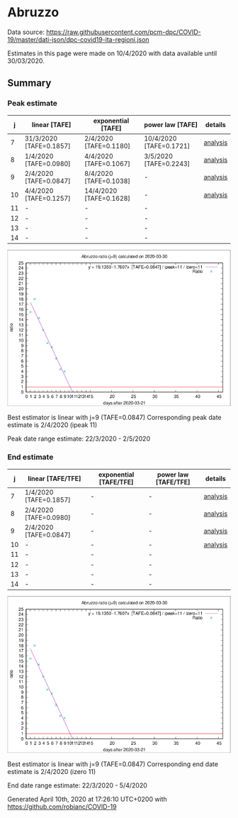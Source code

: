 # Abruzzo


Data source: https://raw.githubusercontent.com/pcm-dpc/COVID-19/master/dati-json/dpc-covid19-ita-regioni.json

Estimates in this page were made on 10/4/2020 with data available until 30/03/2020.


## Summary 

### Peak estimate 
|j|linear [TAFE]|exponential [TAFE]|power law [TAFE]|details|
|---|----|-----------|---------|-------|
|7|31/3/2020 [TAFE=0.1857]|2/4/2020 [TAFE=0.1180]|10/4/2020 [TAFE=0.1721]|[analysis](COVID-19_abruzzo_j7_2020-03-30.md)|
|8|1/4/2020 [TAFE=0.0980]|4/4/2020 [TAFE=0.1067]|3/5/2020 [TAFE=0.2243]|[analysis](COVID-19_abruzzo_j8_2020-03-30.md)|
|9|2/4/2020 [TAFE=0.0847]|8/4/2020 [TAFE=0.1038]|-|[analysis](COVID-19_abruzzo_j9_2020-03-30.md)|
|10|4/4/2020 [TAFE=0.1257]|14/4/2020 [TAFE=0.1628]|-|[analysis](COVID-19_abruzzo_j10_2020-03-30.md)|
|11|-|-|-||
|12|-|-|-||
|13|-|-|-||
|14|-|-|-||

![best peak estimate](COVID-19_abruzzo_j9_2020-03-30.png)

Best estimator is linear with j=9 (TAFE=0.0847)
Corresponding peak date estimate is 2/4/2020 (ipeak 11)


Peak date range estimate: 22/3/2020 - 2/5/2020

### End estimate 
|j|linear [TAFE/TFE]|exponential [TAFE/TFE]|power law [TAFE/TFE]|details|
|---|----|-----------|---------|-------|
|7|1/4/2020 [TAFE=0.1857]|-|-|[analysis](COVID-19_abruzzo_j7_2020-03-30.md)|
|8|2/4/2020 [TAFE=0.0980]|-|-|[analysis](COVID-19_abruzzo_j8_2020-03-30.md)|
|9|2/4/2020 [TAFE=0.0847]|-|-|[analysis](COVID-19_abruzzo_j9_2020-03-30.md)|
|10|-|-|-|[analysis](COVID-19_abruzzo_j10_2020-03-30.md)|
|11|-|-|-||
|12|-|-|-||
|13|-|-|-||
|14|-|-|-||

![best zero estimate](COVID-19_abruzzo_j9_2020-03-30.png)

Best estimator is linear with j=9 (TAFE=0.0847)
Corresponding end date estimate is 2/4/2020 (izero 11)


End date range estimate: 22/3/2020 - 5/4/2020

Generated April 10th, 2020 at 17:26:10 UTC+0200 with https://github.com/robianc/COVID-19
